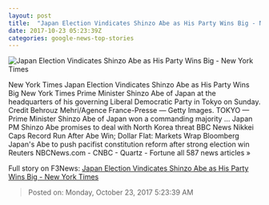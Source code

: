 ```yaml
---
layout: post
title:  "Japan Election Vindicates Shinzo Abe as His Party Wins Big - New York Times"
date: 2017-10-23 05:23:39Z
categories: google-news-top-stories
---
```


![Japan Election Vindicates Shinzo Abe as His Party Wins Big - New York Times](https://static01.nyt.com/images/2017/10/24/world/22japan-election-1sub/22japan-election-1sub-facebookJumbo.jpg)

New York Times Japan Election Vindicates Shinzo Abe as His Party Wins Big New York Times Prime Minister Shinzo Abe of Japan at the headquarters of his governing Liberal Democratic Party in Tokyo on Sunday. Credit Behrouz Mehri/Agence France-Presse — Getty Images. TOKYO — Prime Minister Shinzo Abe of Japan won a commanding majority ... Japan PM Shinzo Abe promises to deal with North Korea threat BBC News Nikkei Caps Record Run After Abe Win; Dollar Flat: Markets Wrap Bloomberg Japan's Abe to push pacifist constitution reform after strong election win Reuters NBCNews.com - CNBC - Quartz - Fortune all 587 news articles »


Full story on F3News: [Japan Election Vindicates Shinzo Abe as His Party Wins Big - New York Times](http://www.f3nws.com/n/SssbfG)

> Posted on: Monday, October 23, 2017 5:23:39 AM
